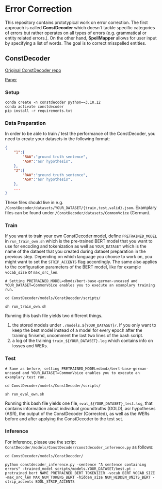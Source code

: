 # Error Correction
This repository contains prototypical work on error correction. The first approach is called **ConstDecoder** which doesn't tackle specific categories of errors but rather operates on all types of errors (e.g. grammatical or entity related errors.). On the other hand, **SpellMapper** allows for user input by specifying a list of words. The goal is to correct misspelled entities.

## ConstDecoder
[Original ConstDecoder repo](https://github.com/yangjingyuan/ConstDecoder/tree/main)

[Paper](https://arxiv.org/pdf/2208.04641.pdf)
### Setup
```
conda create -n constdecoder python==3.10.12
conda activate constdecoder
pip install -r requirements.txt
```
### Data Preparation
In order to be able to train / test the performance of the ConstDecoder, you need to create your datasets in the following format:

```json
{
    "1":{
        "RAW":"ground truth sentence",
        "ASR":"asr hypothesis",
    },
    "2":{
        "RAW":"ground truth sentence",
        "ASR":"asr hypothesis",
    },
    ...
}
```

These files should live in e.g. `/ConstDecoder/datasets/YOUR_DATASET/{train,test,valid}.json`. Examplary files can be found under `/ConstDecoder/datasets/CommonVoice` (German).

### Train
If you want to train your own ConstDecoder model, define `PRETRAINED_MODEL` in `run_train_own.sh` which is the pre-trained BERT model that you want to use for encoding and tokenization as well as `YOUR_DATASET` which is the name of the dataset that you created during dataset preparation in the previous step. Depending on which language you choose to work on, you might want to set the `STRIP_ACCENTS` flag accordingly. The same also applies to the configuration parameters of the BERT model, like for example `vocab_size` or `max_src_len`.

```
# Setting PRETRAINED_MODEL=dbmdz/bert-base-german-uncased and YOUR_DATASET=CommonVoice enables you to execute an examplary training run.

cd ConstDecoder/models/ConstDecoder/scripts/

sh run_train_own.sh
```

Running this bash file yields two different things.

1. the stored models under `./models.${YOUR_DATASET}/`. If you only want to keep the best model instead of a model for every epoch after the training finisehd, uncomment the last two lines of the bash script.
2. a log of the training `train_${YOUR_DATASET}.log` which contains info on losses and WERs.

### Test

```
# Same as before, setting PRETRAINED_MODEL=dbmdz/bert-base-german-uncased and YOUR_DATASET=CommonVoice enables you to execute an examplary test run.

cd ConstDecoder/models/ConstDecoder/scripts/

sh run_eval_own.sh
```

Running this bash file yields one file, `eval_${YOUR_DATASET}_test.log`, that contains information about individual groundtruths (GOLD), asr hypotheses (ASR), the output of the ConstDecoder (Corrected), as well as the WERs before and after applying the ConstDecoder to the test set.


### Inference
For inference, please use the script `ConstDecoder/models/ConstDecoder/constdecoder_inference.py` as follows:

```
cd ConstDecoder/models/ConstDecoder/

python constdecoder_inference.py -sentence "A sentence containing errors" -trained_model scripts/models.YOUR_DATASET/best.pt -pretrained_bert NAME_PRETRAINED_BERT_TOKENIZER -vocab BERT_VOCAB_SIZE -max_src_len MAX_NUM_TOKENS_BERT -hidden_size NUM_HIDDEN_UNITS_BERT -strip_accents BOOL_STRIP_ACCENTS
```

